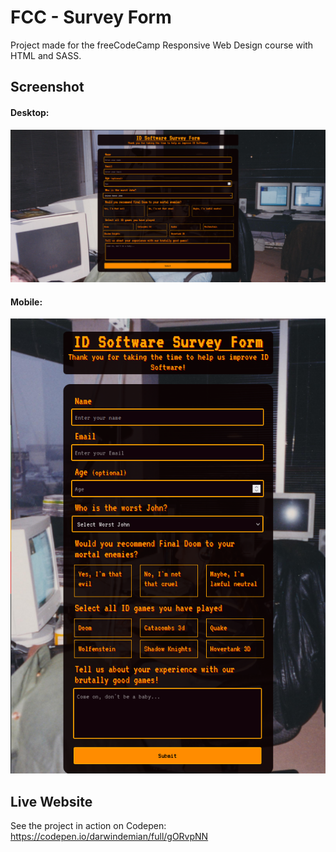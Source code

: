 # FCC - Survey Form

Project made for the freeCodeCamp Responsive Web Design course with HTML and SASS.

## Screenshot
#### Desktop:
![screenshot](https://github.com/DarwinDemian/FCC-Survey-Form/blob/406c73d29fcb4a0af2c1378c7c5a5fd5015c6ec4/desktop.png)

#### Mobile:
![screenshot](https://github.com/DarwinDemian/FCC-Survey-Form/blob/406c73d29fcb4a0af2c1378c7c5a5fd5015c6ec4/mobile.png)

## Live Website
See the project in action on Codepen:
https://codepen.io/darwindemian/full/gORvpNN
